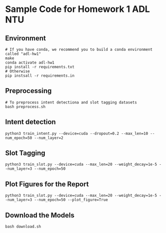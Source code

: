 # Sample Code for Homework 1 ADL NTU

## Environment
```shell
# If you have conda, we recommend you to build a conda environment called "adl-hw1"
make
conda activate adl-hw1
pip install -r requirements.txt
# Otherwise
pip instsall -r requirements.in
```

## Preprocessing
```shell
# To preprocess intent detectiona and slot tagging datasets
bash preprocess.sh
```

## Intent detection
```shell
python3 train_intent.py --device=cuda --dropout=0.2 --max_len=10 --num_epoch=50 --num_layer=2
```

## Slot Tagging
```shell
python3 train_slot.py --device=cuda --max_len=20 --weight_decay=1e-5 --num_layer=3 --num_epoch=50
```

## Plot Figures for the Report
```shell
python3 train_slot.py --device=cuda --max_len=20 --weight_decay=1e-5 --num_layer=3 --num_epoch=50 --plot_figure=True
```

## Download the Models
```shell
bash download.sh
```
